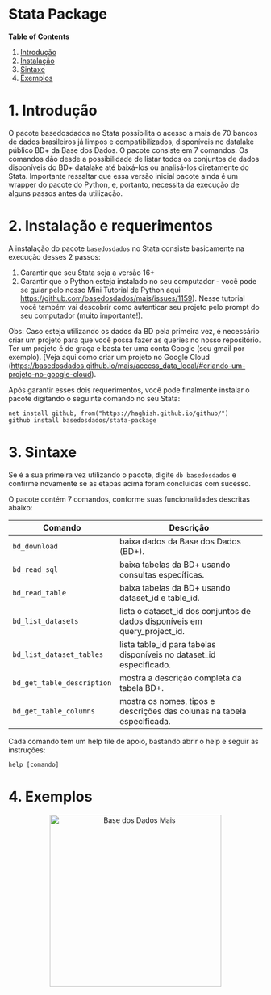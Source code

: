 # Stata Package

__Table of Contents__  
1. [Introdução](#1-introdução)
2. [Instalação](#2-instalação)
3. [Sintaxe](#3-sintaxe)
4. [Exemplos](#4-exemplos)

# 1. Introdução

O pacote basedosdados no Stata possibilita o acesso a mais de 70 bancos de dados brasileiros já limpos e compatibilizados, disponíveis no datalake público BD+ da Base dos Dados. O pacote consiste em 7 comandos. Os comandos dão desde a possibilidade de listar todos os conjuntos de dados disponíveis do BD+ datalake até baixá-los ou analisá-los diretamente do Stata. Importante ressaltar que essa versão inicial pacote ainda é um wrapper do pacote do Python, e, portanto, necessita da execução de alguns passos antes da utilização. 


# 2. Instalação e requerimentos

A instalação do pacote `basedosdados` no Stata consiste basicamente na execução desses 2 passos: 
1. Garantir que seu Stata seja a versão 16+
2. Garantir que o Python esteja instalado no seu computador - você pode se guiar pelo nosso Mini Tutorial de Python aqui https://github.com/basedosdados/mais/issues/1159). Nesse tutorial você também vai descobrir como autenticar seu projeto pelo prompt do seu computador (muito importante!).

Obs: Caso esteja utilizando os dados da BD pela primeira vez, é necessário criar um projeto para que você possa fazer as queries no nosso repositório. Ter um projeto é de graça e basta ter uma conta Google (seu gmail por exemplo). [Veja aqui como criar um projeto no Google Cloud (https://basedosdados.github.io/mais/access_data_local/#criando-um-projeto-no-google-cloud).

Após garantir esses dois requerimentos, você pode finalmente instalar o pacote digitando o seguinte comando no seu Stata: 

```
net install github, from("https://haghish.github.io/github/")
github install basedosdados/stata-package

```

# 3. Sintaxe

Se é a sua primeira vez utilizando o pacote, digite ```db basedosdados``` e confirme novamente se as etapas acima foram concluídas com sucesso. 

O pacote contém 7 comandos, conforme suas funcionalidades descritas abaixo: 

| Comando                   | Descrição                                                                    |
|---------------------------|------------------------------------------------------------------------------|
| `bd_download`             | baixa dados da Base dos Dados (BD+).                                         |
| `bd_read_sql`             | baixa tabelas da BD+ usando consultas específicas.                           |
| `bd_read_table`           | baixa tabelas da BD+ usando dataset_id e table_id.                           |
| `bd_list_datasets`        | lista o dataset_id dos conjuntos de dados disponíveis em query_project_id.   |
| `bd_list_dataset_tables`  | lista table_id para tabelas disponíveis no dataset_id especificado.          |
| `bd_get_table_description`| mostra a descrição completa da tabela BD+.                                   |
| `bd_get_table_columns`    | mostra os nomes, tipos e descrições das colunas na tabela especificada.      |

Cada comando tem um help file de apoio, bastando abrir o help e seguir as instruções:

```
help [comando]
```

# 4. Exemplos

<p align="center">
  <a href="https://basedosdados.org">
    <img src="examples/m2018.pdf" width="340" alt="Base dos Dados Mais">
  </a>
</p>

